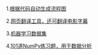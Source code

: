 1.[根据代码自动生成流程图](https://code2flow.com/)

2.[网页翻译工具，还可翻译电影字幕](https://fanyi.caiyunapp.com/#/web)

3.[机器学习数据集](https://en.wikipedia.org/wiki/List_of_datasets_for_machine-learning_research)

4.[101道NumPy练习题，用于数据分析](https://www.machinelearningplus.com/python/101-numpy-exercises-python/)
